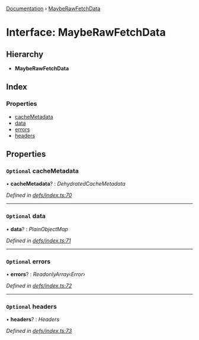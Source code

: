[Documentation](../README.md) › [MaybeRawFetchData](mayberawfetchdata.md)

# Interface: MaybeRawFetchData

## Hierarchy

* **MaybeRawFetchData**

## Index

### Properties

* [cacheMetadata](mayberawfetchdata.md#optional-cachemetadata)
* [data](mayberawfetchdata.md#optional-data)
* [errors](mayberawfetchdata.md#optional-errors)
* [headers](mayberawfetchdata.md#optional-headers)

## Properties

### `Optional` cacheMetadata

• **cacheMetadata**? : *DehydratedCacheMetadata*

*Defined in [defs/index.ts:70](https://github.com/badbatch/graphql-box/blob/45189bc/packages/fetch-manager/src/defs/index.ts#L70)*

___

### `Optional` data

• **data**? : *PlainObjectMap*

*Defined in [defs/index.ts:71](https://github.com/badbatch/graphql-box/blob/45189bc/packages/fetch-manager/src/defs/index.ts#L71)*

___

### `Optional` errors

• **errors**? : *ReadonlyArray‹Error›*

*Defined in [defs/index.ts:72](https://github.com/badbatch/graphql-box/blob/45189bc/packages/fetch-manager/src/defs/index.ts#L72)*

___

### `Optional` headers

• **headers**? : *Headers*

*Defined in [defs/index.ts:73](https://github.com/badbatch/graphql-box/blob/45189bc/packages/fetch-manager/src/defs/index.ts#L73)*
